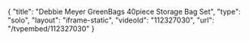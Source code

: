 {
    "title": "Debbie Meyer GreenBags 40piece Storage Bag Set",
    "type": "solo",
    "layout": "iframe-static",
    "videoId": "112327030",
    "url": "\/tvpembed\/112327030"
}